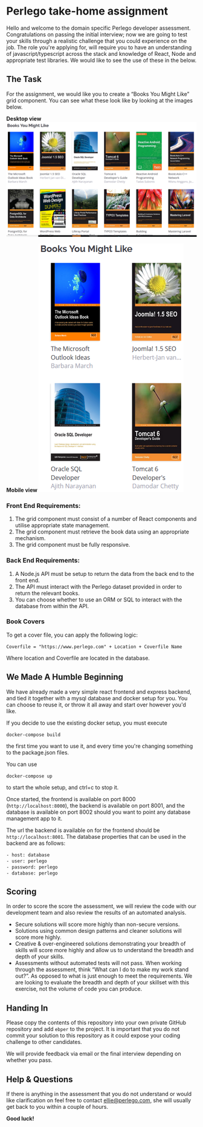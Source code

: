 # Perlego take-home assignment

Hello and welcome to the domain specific Perlego developer assessment. Congratulations on
passing the initial interview; now we are going to test your skills through a realistic
challenge that you could experience on the job. The role you're applying for, will require you
to have an understanding of javascript/typescript across the stack and knowledge of React,
Node and appropriate test libraries. We would like to see the use of these in the below.

## The Task

For the assignment, we would like you to create a “Books You Might Like” grid component. You can
see what these look like by looking at the images below.

**Desktop view**
![](grid-desktop.png)

**Mobile view**
![](grid-mobile.png)

### Front End Requirements:

1. The grid component must consist of a number of React components and utilise appropriate
   state management.
2. The grid component must retrieve the book data using an appropriate mechanism.
3. The grid component must be fully responsive.

### Back End Requirements:

1. A Node.js API must be setup to return the data from the back end to the front end.
2. The API must interact with the Perlego dataset provided in order to return the relevant books.
3. You can choose whether to use an ORM or SQL to interact with the database from within the API.

### Book Covers

To get a cover file, you can apply the following logic:

```
Coverfile = "https://www.perlego.com" + Location + Coverfile Name
```

Where location and Coverfile are located in the database.

## We Made A Humble Beginning

We have already made a very simple react frontend and express backend, and tied it together with
a mysql database and docker setup for you. You can choose to reuse it, or throw it all away and
start over however you'd like.

If you decide to use the existing docker setup, you must execute

```
docker-compose build
```

the first time you want to use it, and every time you're changing something to the package.json
files.

You can use

```
docker-compose up
```

to start the whole setup, and ctrl+c to stop it.

Once started, the frontend is available on port 8000 (`http://localhost:8000`), the backend is
available on port 8001, and the database is available on port 8002 should you want to point
any database management app to it.

The url the backend is available on for the frontend should be `http://localhost:8001`.
The database properties that can be used in the backend are as follows:

```
- host: database
- user: perlego
- password: perlego
- database: perlego
```

## Scoring

In order to score the score the assessment, we will review the code with our development team and
also review the results of an automated analysis.

- Secure solutions will score more highly than non-secure versions.
- Solutions using common design patterns and cleaner solutions will score more highly.
- Creative & over-engineered solutions demonstrating your breadth of skills will score more
  highly and allow us to understand the breadth and depth of your skills.
- Assessments without automated tests will not pass.
  When working through the assessment, think “What can I do to make my work stand out?”. As opposed
  to what is just enough to meet the requirements. We are looking to evaluate the breadth and depth
  of your skillset with this exercise, not the volume of code you can produce.

## Handing In

Please copy the contents of this repository into your own private GitHub repository and add `ebper` to the project.
It is important that you do not commit your solution to this repository as it could expose your coding challenge to other candidates.

We will provide feedback via email or the final interview depending on whether you
pass.

## Help & Questions

If there is anything in the assessment that you do not understand or would like clarification on
feel free to contact ellie@perlego.com, she will usually get back to you within a couple of hours.

**Good luck!**
